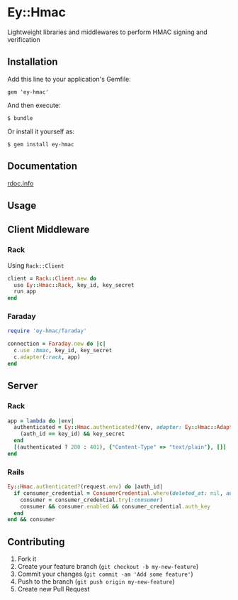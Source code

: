 # Ey::Hmac

Lightweight libraries and middlewares to perform HMAC signing and verification

## Installation

Add this line to your application's Gemfile:

    gem 'ey-hmac'

And then execute:

    $ bundle

Or install it yourself as:

    $ gem install ey-hmac

## Documentation

  [rdoc.info](http://rubydoc.info/gems/ey-hmac)

## Usage

## Client Middleware

### Rack

Using ```Rack::Client```

```ruby
client = Rack::Client.new do
  use Ey::Hmac::Rack, key_id, key_secret
  run app
end
```

### Faraday

```ruby
require 'ey-hmac/faraday'

connection = Faraday.new do |c|
  c.use :hmac, key_id, key_secret
  c.adapter(:rack, app)
end
```

## Server

### Rack

```ruby
app = lambda do |env|
  authenticated = Ey::Hmac.authenticated?(env, adapter: Ey::Hmac::Adapter::Rack) do |auth_id|
    (auth_id == key_id) && key_secret
  end
  [(authenticated ? 200 : 401), {"Content-Type" => "text/plain"}, []]
end

```

### Rails

```ruby
Ey::Hmac.authenticated?(request.env) do |auth_id|
  if consumer_credential = ConsumerCredential.where(deleted_at: nil, auth_id: auth_id).first
    consumer = consumer_credential.try(:consumer)
    consumer && consumer.enabled && consumer_credential.auth_key
  end
end && consumer
```


## Contributing

1. Fork it
2. Create your feature branch (`git checkout -b my-new-feature`)
3. Commit your changes (`git commit -am 'Add some feature'`)
4. Push to the branch (`git push origin my-new-feature`)
5. Create new Pull Request
